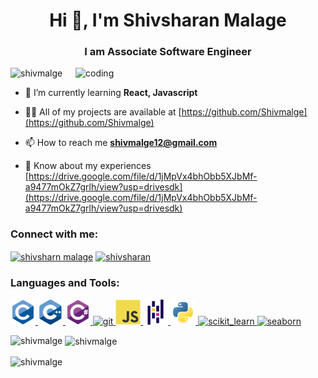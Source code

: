 <h1 align="center">Hi 👋, I'm Shivsharan Malage</h1>
<h3 align="center">I am Associate Software Engineer</h3>
<img align="right" alt="coding" width="400" src="https://cdn1.vectorstock.com/i/1000x1000/47/90/cartoon-programmer-writes-code-workspace-concept-vector-20874790.jpg">

<p align="left"> <img src="https://komarev.com/ghpvc/?username=shivmalge&label=Profile%20views&color=0e75b6&style=flat" alt="shivmalge" /> </p>

- 🌱 I’m currently learning **React, Javascript**

- 👨‍💻 All of my projects are available at [https://github.com/Shivmalge](https://github.com/Shivmalge)

- 📫 How to reach me **shivmalge12@gmail.com**

- 📄 Know about my experiences [https://drive.google.com/file/d/1jMpVx4bhObb5XJbMf-a9477mOkZ7grlh/view?usp=drivesdk](https://drive.google.com/file/d/1jMpVx4bhObb5XJbMf-a9477mOkZ7grlh/view?usp=drivesdk)

<h3 align="left">Connect with me:</h3>
<p align="left">
<a href="https://linkedin.com/in/shivsharn malage" target="blank"><img align="center" src="https://raw.githubusercontent.com/rahuldkjain/github-profile-readme-generator/master/src/images/icons/Social/linked-in-alt.svg" alt="shivsharn malage" height="30" width="40" /></a>
<a href="https://www.leetcode.com/shivsharan" target="blank"><img align="center" src="https://raw.githubusercontent.com/rahuldkjain/github-profile-readme-generator/master/src/images/icons/Social/leet-code.svg" alt="shivsharan" height="30" width="40" /></a>
</p>

<h3 align="left">Languages and Tools:</h3>
<p align="left"> <a href="https://www.cprogramming.com/" target="_blank" rel="noreferrer"> <img src="https://raw.githubusercontent.com/devicons/devicon/master/icons/c/c-original.svg" alt="c" width="40" height="40"/> </a> <a href="https://www.w3schools.com/cpp/" target="_blank" rel="noreferrer"> <img src="https://raw.githubusercontent.com/devicons/devicon/master/icons/cplusplus/cplusplus-original.svg" alt="cplusplus" width="40" height="40"/> </a> <a href="https://www.w3schools.com/cs/" target="_blank" rel="noreferrer"> <img src="https://raw.githubusercontent.com/devicons/devicon/master/icons/csharp/csharp-original.svg" alt="csharp" width="40" height="40"/> </a> <a href="https://git-scm.com/" target="_blank" rel="noreferrer"> <img src="https://www.vectorlogo.zone/logos/git-scm/git-scm-icon.svg" alt="git" width="40" height="40"/> </a> <a href="https://developer.mozilla.org/en-US/docs/Web/JavaScript" target="_blank" rel="noreferrer"> <img src="https://raw.githubusercontent.com/devicons/devicon/master/icons/javascript/javascript-original.svg" alt="javascript" width="40" height="40"/> </a> <a href="https://pandas.pydata.org/" target="_blank" rel="noreferrer"> <img src="https://raw.githubusercontent.com/devicons/devicon/2ae2a900d2f041da66e950e4d48052658d850630/icons/pandas/pandas-original.svg" alt="pandas" width="40" height="40"/> </a> <a href="https://www.python.org" target="_blank" rel="noreferrer"> <img src="https://raw.githubusercontent.com/devicons/devicon/master/icons/python/python-original.svg" alt="python" width="40" height="40"/> </a> <a href="https://scikit-learn.org/" target="_blank" rel="noreferrer"> <img src="https://upload.wikimedia.org/wikipedia/commons/0/05/Scikit_learn_logo_small.svg" alt="scikit_learn" width="40" height="40"/> </a> <a href="https://seaborn.pydata.org/" target="_blank" rel="noreferrer"> <img src="https://seaborn.pydata.org/_images/logo-mark-lightbg.svg" alt="seaborn" width="40" height="40"/> </a> </p>

<p><img align="left" src="https://github-readme-stats.vercel.app/api/top-langs?username=shivmalge&show_icons=true&locale=en&layout=compact" alt="shivmalge" /></p>

<p>&nbsp;<img align="center" src="https://github-readme-stats.vercel.app/api?username=shivmalge&show_icons=true&locale=en" alt="shivmalge" /></p>

<p><img align="center" src="https://github-readme-streak-stats.herokuapp.com/?user=shivmalge&" alt="shivmalge" /></p>

